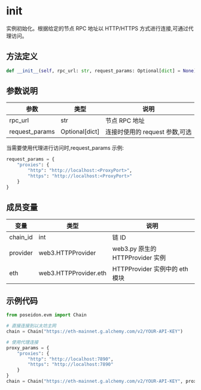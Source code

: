 # **init**

实例初始化。根据给定的节点 RPC 地址以 HTTP/HTTPS 方式进行连接,可通过代理访问。

## 方法定义

```python
def __init__(self, rpc_url: str, request_params: Optional[dict] = None) -> None
```

## 参数说明

| 参数           | 类型           | 说明                           |
| -------------- | -------------- | ------------------------------ |
| rpc_url        | str            | 节点 RPC 地址                  |
| request_params | Optional[dict] | 连接时使用的 request 参数,可选 |

当需要使用代理进行访问时,request_params 示例:

```python
request_params = {
    "proxies": {
        "http": "http://localhost:<ProxyPort>",
        "https": "http://localhost:<ProxyPort>"
    }
}
```

## 成员变量

| 变量     | 类型                  | 说明                             |
| -------- | --------------------- | -------------------------------- |
| chain_id | int                   | 链 ID                            |
| provider | web3.HTTPProvider     | web3.py 原生的 HTTPProvider 实例 |
| eth      | web3.HTTPProvider.eth | HTTPProvider 实例中的 eth 模块   |

## 示例代码

```python
from poseidon.evm import Chain

# 直接连接到以太坊主网
chain = Chain("https://eth-mainnet.g.alchemy.com/v2/YOUR-API-KEY")

# 使用代理连接
proxy_params = {
    "proxies": {
        "http": "http://localhost:7890",
        "https": "http://localhost:7890"
    }
}
chain = Chain("https://eth-mainnet.g.alchemy.com/v2/YOUR-API-KEY", proxy_params)
```
